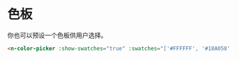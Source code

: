 # 色板

你也可以预设一个色板供用户选择。

```html
<n-color-picker :show-swatches="true" :swatches="['#FFFFFF', '#18A058', '#2080F0', '#F0A020', '#D03050']" />
```
